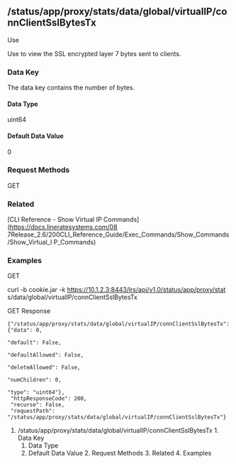 ## /status/app/proxy/stats/data/global/virtualIP/connClientSslBytesTx

Use

Use to view the SSL encrypted layer 7 bytes sent to clients.

### Data Key

The data key contains the number of bytes.

#### Data Type

uint64

#### Default Data Value

0

### Request Methods

GET

### Related

[CLI Reference - Show Virtual IP Commands](https://docs.lineratesystems.com/08
7Release_2.6/200CLI_Reference_Guide/Exec_Commands/Show_Commands/Show_Virtual_I
P_Commands)

### Examples

GET

curl -b cookie.jar -k https://10.1.2.3:8443/lrs/api/v1.0/status/app/proxy/stat
s/data/global/virtualIP/connClientSslBytesTx

GET Response

    
    {"/status/app/proxy/stats/data/global/virtualIP/connClientSslBytesTx": {"data": 0,
                                                                             "default": False,
                                                                             "defaultAllowed": False,
                                                                             "deleteAllowed": False,
                                                                             "numChildren": 0,
                                                                             "type": "uint64"},
     "httpResponseCode": 200,
     "recurse": False,
     "requestPath": "/status/app/proxy/stats/data/global/virtualIP/connClientSslBytesTx"}
    

  1. /status/app/proxy/stats/data/global/virtualIP/connClientSslBytesTx
    1. Data Key
      1. Data Type
      2. Default Data Value
    2. Request Methods
    3. Related
    4. Examples

